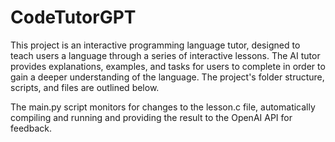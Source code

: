 # CodeTutorGPT

This project is an interactive programming language tutor, designed to teach users a language through a series of interactive lessons. The AI tutor provides explanations, examples, and tasks for users to complete in order to gain a deeper understanding of the language. The project's folder structure, scripts, and files are outlined below.

The main.py script monitors for changes to the lesson.c file, automatically compiling and running and providing the result to the OpenAI API for feedback.
